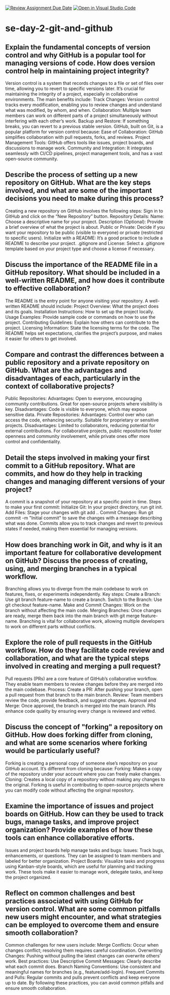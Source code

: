 [![Review Assignment Due Date](https://classroom.github.com/assets/deadline-readme-button-22041afd0340ce965d47ae6ef1cefeee28c7c493a6346c4f15d667ab976d596c.svg)](https://classroom.github.com/a/8wgCKhpZ)
[![Open in Visual Studio Code](https://classroom.github.com/assets/open-in-vscode-2e0aaae1b6195c2367325f4f02e2d04e9abb55f0b24a779b69b11b9e10269abc.svg)](https://classroom.github.com/online_ide?assignment_repo_id=15611697&assignment_repo_type=AssignmentRepo)
# se-day-2-git-and-github
## Explain the fundamental concepts of version control and why GitHub is a popular tool for managing versions of code. How does version control help in maintaining project integrity?

Version control is a system that records changes to a file or set of files over time, allowing you to revert to specific versions later. It’s crucial for maintaining the integrity of a project, especially in collaborative environments. The main benefits include:
Track Changes: Version control tracks every modification, enabling you to review changes and understand what was modified, by whom, and when.
Collaboration: Multiple team members can work on different parts of a project simultaneously without interfering with each other’s work.
Backup and Restore: If something breaks, you can revert to a previous stable version.
GitHub, built on Git, is a popular platform for version control because:
Ease of Collaboration: GitHub simplifies collaboration with pull requests, forks, and reviews.
Project Management Tools: GitHub offers tools like issues, project boards, and discussions to manage work.
Community and Integration: It integrates seamlessly with CI/CD pipelines, project management tools, and has a vast open-source community.

## Describe the process of setting up a new repository on GitHub. What are the key steps involved, and what are some of the important decisions you need to make during this process?

Creating a new repository on GitHub involves the following steps:
Sign in to GitHub and click on the “New Repository” button.
Repository Details:
Name: Choose a descriptive name for your project.
Description (Optional): Provide a brief overview of what the project is about.
Public or Private: Decide if you want your repository to be public (visible to everyone) or private (restricted to specific users).
Initialize with a README: It’s a good practice to include a README to describe your project.
.gitignore and License: Select a .gitignore template based on your project type and choose a license if necessary.

## Discuss the importance of the README file in a GitHub repository. What should be included in a well-written README, and how does it contribute to effective collaboration?

The README is the entry point for anyone visiting your repository. A well-written README should include:
Project Overview: What the project does and its goals.
Installation Instructions: How to set up the project locally.
Usage Examples: Provide sample code or commands on how to use the project.
Contributing Guidelines: Explain how others can contribute to the project.
Licensing Information: State the licensing terms for the code.
The README helps set expectations, clarifies the project’s purpose, and makes it easier for others to get involved.

## Compare and contrast the differences between a public repository and a private repository on GitHub. What are the advantages and disadvantages of each, particularly in the context of collaborative projects?

Public Repositories:
Advantages:
Open to everyone, encouraging community contributions.
Great for open-source projects where visibility is key.
Disadvantages:
Code is visible to everyone, which may expose sensitive data.
Private Repositories:
Advantages:
Control over who can access the code, enhancing security.
Suitable for proprietary or sensitive projects.
Disadvantages:
Limited to collaborators, reducing potential for external contributions.
For collaborative projects, public repositories foster openness and community involvement, while private ones offer more control and confidentiality.

## Detail the steps involved in making your first commit to a GitHub repository. What are commits, and how do they help in tracking changes and managing different versions of your project?

A commit is a snapshot of your repository at a specific point in time. Steps to make your first commit:
Initialize Git: In your project directory, run git init.
Add Files: Stage your changes with git add ..
Commit Changes: Run git commit -m "Initial commit" to save the changes with a message describing what was done.
Commits allow you to track changes and revert to previous states if needed, making them essential for managing versions.

## How does branching work in Git, and why is it an important feature for collaborative development on GitHub? Discuss the process of creating, using, and merging branches in a typical workflow.

Branching allows you to diverge from the main codebase to work on features, fixes, or experiments independently. Key steps:
Create a Branch: Use git branch feature-name to create a branch.
Switch to the Branch: Use git checkout feature-name.
Make and Commit Changes: Work on the branch without affecting the main code.
Merging Branches: Once changes are ready, merge them back into the main branch with git merge feature-name.
Branching is vital for collaborative work, allowing multiple developers to work on different parts without conflicts.

## Explore the role of pull requests in the GitHub workflow. How do they facilitate code review and collaboration, and what are the typical steps involved in creating and merging a pull request?

Pull requests (PRs) are a core feature of GitHub’s collaborative workflow. They enable team members to review changes before they are merged into the main codebase. Process:
Create a PR: After pushing your branch, open a pull request from that branch to the main branch.
Review: Team members review the code, provide feedback, and suggest changes.
Approval and Merge: Once approved, the branch is merged into the main branch.
PRs enhance code quality by ensuring every change is reviewed and vetted.

## Discuss the concept of "forking" a repository on GitHub. How does forking differ from cloning, and what are some scenarios where forking would be particularly useful?

Forking is creating a personal copy of someone else’s repository on your GitHub account. It’s different from cloning because:
Forking: Makes a copy of the repository under your account where you can freely make changes.
Cloning: Creates a local copy of a repository without making any changes to the original.
Forking is useful in contributing to open-source projects where you can modify code without affecting the original repository.

## Examine the importance of issues and project boards on GitHub. How can they be used to track bugs, manage tasks, and improve project organization? Provide examples of how these tools can enhance collaborative efforts.

Issues and project boards help manage tasks and bugs:
Issues: Track bugs, enhancements, or questions. They can be assigned to team members and labeled for better organization.
Project Boards: Visualize tasks and progress using Kanban-style boards, which are useful for planning and tracking work.
These tools make it easier to manage work, delegate tasks, and keep the project organized.

## Reflect on common challenges and best practices associated with using GitHub for version control. What are some common pitfalls new users might encounter, and what strategies can be employed to overcome them and ensure smooth collaboration?

Common challenges for new users include:
Merge Conflicts: Occur when changes conflict; resolving them requires careful coordination.
Overwriting Changes: Pushing without pulling the latest changes can overwrite others’ work.
Best practices:
Use Descriptive Commit Messages: Clearly describe what each commit does.
Branch Naming Conventions: Use consistent and meaningful names for branches (e.g., feature/add-login).
Frequent Commits and Pulls: Regular commits and pulls prevent conflicts and keep everyone up to date.
By following these practices, you can avoid common pitfalls and ensure smooth collaboration.
